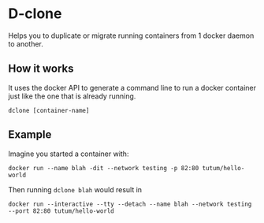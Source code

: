 # D-clone

Helps you to duplicate or migrate running containers from 1 docker daemon to another.
 
## How it works

It uses the docker API to generate a command line to run a docker container just like the one that is already running.

```shell
dclone [container-name]
```

## Example

Imagine you started a container with:

```
docker run --name blah -dit --network testing -p 82:80 tutum/hello-world
```

Then running `dclone blah` would result in

```
docker run --interactive --tty --detach --name blah --network testing --port 82:80 tutum/hello-world
```